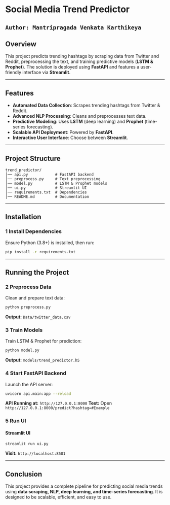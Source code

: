 # Social Media Trend Predictor
```Author: Mantripragada Venkata Karthikeya```
---
## Overview
This project predicts trending hashtags by scraping data from Twitter and Reddit, preprocessing the text, and training predictive models (**LSTM & Prophet**). The solution is deployed using **FastAPI** and features a user-friendly interface via **Streamlit**.

---

## Features
- **Automated Data Collection**: Scrapes trending hashtags from Twitter & Reddit.
- **Advanced NLP Processing**: Cleans and preprocesses text data.
- **Predictive Modeling**: Uses **LSTM** (deep learning) and **Prophet** (time-series forecasting).
- **Scalable API Deployment**: Powered by **FastAPI**.
- **Interactive User Interface**: Choose between **Streamlit**.
---

## Project Structure
```
trend_predictor/
│── api.py            # FastAPI backend
│── preprocess.py     # Text preprocessing
│── model.py          # LSTM & Prophet models
│── ui.py             # Streamlit UI
│── requirements.txt  # Dependencies
│── README.md         # Documentation
```

---

## Installation
### **1️ Install Dependencies**
Ensure Python (3.8+) is installed, then run:
```bash
pip install -r requirements.txt
```

---

## Running the Project
### **2 Preprocess Data**
Clean and prepare text data:
```bash
python preprocess.py
```
**Output:** `Data/twitter_data.csv`

### **3 Train Models**
Train LSTM & Prophet for prediction:
```bash
python model.py
```
**Output:** `models/trend_predictor.h5`

### **4 Start FastAPI Backend**
Launch the API server:
```bash
uvicorn api.main:app --reload
```
**API Running at:** `http://127.0.0.1:8000`
**Test:** Open `http://127.0.0.1:8000/predict?hashtag=#Example`

### **5 Run UI**
#### **Streamlit UI**
```bash
streamlit run ui.py
```
**Visit:** `http://localhost:8501`

---

## Conclusion
This project provides a complete pipeline for predicting social media trends using **data scraping, NLP, deep learning, and time-series forecasting**. It is designed to be scalable, efficient, and easy to use.

